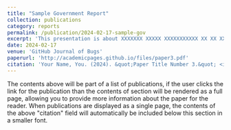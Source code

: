 ```yaml
---
title: "Sample Government Report"
collection: publications
category: reports
permalink: /publication/2024-02-17-sample-gov
excerpt: 'This presentation is about XXXXXXX XXXXX XXXXXXXXXXX XX XX XXXXXXX XXXXXX XXXXXXXX XXXXXX XXXXXX.'
date: 2024-02-17
venue: 'GitHub Journal of Bugs'
paperurl: 'http://academicpages.github.io/files/paper3.pdf'
citation: 'Your Name, You. (2024). &quot;Paper Title Number 3.&quot; <i>GitHub Journal of Bugs</i>. 1(3).'
---
```


The contents above will be part of a list of publications, if the user clicks the link for the publication than the contents of section will be rendered as a full page, allowing you to provide more information about the paper for the reader. When publications are displayed as a single page, the contents of the above "citation" field will automatically be included below this section in a smaller font.
